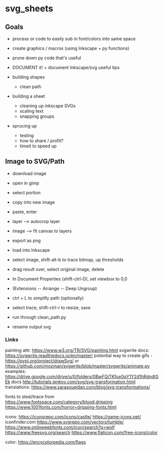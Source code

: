 # svg_sheets

## Goals
- process or code to easily sub in font/colors into same space
- create graphics / macros (using Inkscape + py functions)
- prune down py code that's useful
- DOCUMENT it! + document Inkscape/svg useful tips

- building shapes
    - clean path
    
- building a sheet
    - cleaning up inkscape SVGs
    - scaling text
    - snapping groups

- sprucing up
    - testing
    - how to share / profit?
    - timeit to speed up


## Image to SVG/Path
- download image
- open in gimp
- select portion
- copy into new image
- paste, enter
- layer --> autocrop layer
- image --> fit canvas to layers
- export as png

- load into Inkscape
- select image, shift-alt-b to trace bitmap, up thresholds
- drag result over, select original image, delete
- In Document Properties (shift-ctrl-D), set viewbox to 0,0
- (Extensions -- Arrange -- Deep Ungroup)
- ctrl + L to simplify path (optionally)
- select trace, shift-ctrl-r to resize, save

- run through clean_path.py
- rename output svg


### Links
painting attr: https://www.w3.org/TR/SVG/painting.html
svgwrite docs: https://svgwrite.readthedocs.io/en/master/
potential way to create gifs - https://pypi.org/project/drawSvg/ or https://github.com/mozman/svgwrite/blob/master/svgwrite/animate.py
examples: https://drive.google.com/drive/u/0/folders/0BwFQiTKfux0qY1Y2d1hRdndtSEk
docs http://tutorials.jenkov.com/svg/svg-transformation.html
translations: https://www.sarasoueidan.com/blog/svg-transformations/

fonts to steal/trace from
https://www.fontspace.com/category/blood,dripping
https://www.1001fonts.com/horror+dripping-fonts.html

icons:
https://iconsrepo.com/icons/castle/
https://game-icons.net/
iconfinder.com
https://www.svgrepo.com/vectors/tumble/
https://www.onlinewebfonts.com/icon/search?q=wolf
https://www.freesvg.org/search
https://www.flaticon.com/free-icons/color


color:
https://encycolorpedia.com/flags




